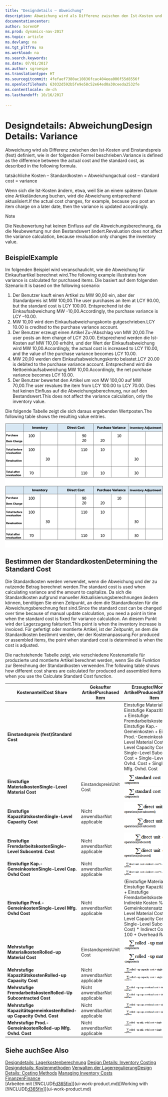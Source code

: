 ```yaml
---
title: "Designdetails – Abweichung"
description: Abweichung wird als Differenz zwischen den Ist-Kosten und Einstandspreis (fest) definiert, wie in der folgenden Formel beschrieben.
documentationcenter: 
author: SorenGP
ms.prod: dynamics-nav-2017
ms.topic: article
ms.devlang: na
ms.tgt_pltfrm: na
ms.workload: na
ms.search.keywords: 
ms.date: 07/01/2017
ms.author: sgroespe
ms.translationtype: HT
ms.sourcegitcommit: 4fefaef7380ac10836fcac404eea006f55d8556f
ms.openlocfilehash: 63032d592b5fe9e58c52e64ed0a30ceeda2532fe
ms.contentlocale: de-ch
ms.lasthandoff: 10/16/2017

---
```

# <a name="design-details-variance"></a><span data-ttu-id="23ee0-103">Designdetails: Abweichung</span><span class="sxs-lookup"><span data-stu-id="23ee0-103">Design Details: Variance</span></span>
<span data-ttu-id="23ee0-104">Abweichung wird als Differenz zwischen den Ist-Kosten und Einstandspreis (fest) definiert, wie in der folgenden Formel beschrieben.</span><span class="sxs-lookup"><span data-stu-id="23ee0-104">Variance is defined as the difference between the actual cost and the standard cost, as described in the following formula.</span></span>  

 <span data-ttu-id="23ee0-105">tatsächliche Kosten – Standardkosten = Abweichung</span><span class="sxs-lookup"><span data-stu-id="23ee0-105">actual cost – standard cost = variance</span></span>  

 <span data-ttu-id="23ee0-106">Wenn sich die Ist-Kosten ändern, etwa, weil Sie an einem späteren Datum eine Artikeländerung buchen, wird die Abweichung entsprechend aktualisiert.</span><span class="sxs-lookup"><span data-stu-id="23ee0-106">If the actual cost changes, for example, because you post an item charge on a later date, then the variance is updated accordingly.</span></span>  

> [!NOTE]  
>  <span data-ttu-id="23ee0-107">Die Neubewertung hat keinen Einfluss auf die Abweichungsberechnung, da die Neubewertung nur den Bestandswert ändert.</span><span class="sxs-lookup"><span data-stu-id="23ee0-107">Revaluation does not affect the variance calculation, because revaluation only changes the inventory value.</span></span>  

## <a name="example"></a><span data-ttu-id="23ee0-108">Beispiel</span><span class="sxs-lookup"><span data-stu-id="23ee0-108">Example</span></span>  
 <span data-ttu-id="23ee0-109">Im folgenden Beispiel wird veranschaulicht, wie die Abweichung für Einkaufsartikel berechnet wird.</span><span class="sxs-lookup"><span data-stu-id="23ee0-109">The following example illustrates how variance is calculated for purchased items.</span></span> <span data-ttu-id="23ee0-110">Die basiert auf dem folgenden Szenario:</span><span class="sxs-lookup"><span data-stu-id="23ee0-110">It is based on the following scenario:</span></span>  

1.  <span data-ttu-id="23ee0-111">Der Benutzer kauft einen Artikel zu MW 90,00 ein, aber der Standardpreis ist MW 100,00.</span><span class="sxs-lookup"><span data-stu-id="23ee0-111">The user purchases an item at LCY 90.00, but the standard cost is LCY 100.00.</span></span> <span data-ttu-id="23ee0-112">Entsprechend ist die Einkaufsabweichung MW -10,00.</span><span class="sxs-lookup"><span data-stu-id="23ee0-112">Accordingly, the purchase variance is LCY –10.00.</span></span>  
2.  <span data-ttu-id="23ee0-113">MW 10,00 wird dem Einkaufsabweichungskonto gutgeschrieben.</span><span class="sxs-lookup"><span data-stu-id="23ee0-113">LCY 10.00 is credited to the purchase variance account.</span></span>  
3.  <span data-ttu-id="23ee0-114">Der Benutzer erzeugt einen Artikel Zu-/Abschlag von MW 20,00.</span><span class="sxs-lookup"><span data-stu-id="23ee0-114">The user posts an item charge of LCY 20.00.</span></span> <span data-ttu-id="23ee0-115">Entsprechend werden die Ist-Kosten auf MW 110,00 erhöht, und der Wert der Einkaufsabweichung wird MW 10,00.</span><span class="sxs-lookup"><span data-stu-id="23ee0-115">Accordingly, the actual cost is increased to LCY 110.00, and the value of the purchase variance becomes LCY 10.00.</span></span>  
4.  <span data-ttu-id="23ee0-116">MW 20,00 werden dem Einkaufsabweichungskonto belastet.</span><span class="sxs-lookup"><span data-stu-id="23ee0-116">LCY 20.00 is debited to the purchase variance account.</span></span> <span data-ttu-id="23ee0-117">Entsprechend wird die Nettoeinkaufsabweichung MW 10,00.</span><span class="sxs-lookup"><span data-stu-id="23ee0-117">Accordingly, the net purchase variance becomes LCY 10.00.</span></span>  
5.  <span data-ttu-id="23ee0-118">Der Benutzer bewertet den Artikel um von MW 100,00 auf MW 70,00.</span><span class="sxs-lookup"><span data-stu-id="23ee0-118">The user revalues the item from LCY 100.00 to LCY 70.00.</span></span> <span data-ttu-id="23ee0-119">Dies hat keinen Einfluss auf die Abweichungsberechnung, nur auf den Bestandswert.</span><span class="sxs-lookup"><span data-stu-id="23ee0-119">This does not affect the variance calculation, only the inventory value.</span></span>  

 <span data-ttu-id="23ee0-120">Die folgende Tabelle zeigt die sich daraus ergebenden Wertposten.</span><span class="sxs-lookup"><span data-stu-id="23ee0-120">The following table shows the resulting value entries.</span></span>  

 <span data-ttu-id="23ee0-121">![Einkaufsabweichungsberechnung](media/design_details_inventory_costing_11_purchase_variance.png "design_details_inventory_costing_11_purchase_variance")</span><span class="sxs-lookup"><span data-stu-id="23ee0-121">![Purchase variance calculation](media/design_details_inventory_costing_11_purchase_variance.png "design_details_inventory_costing_11_purchase_variance")</span></span>  

## <a name="determining-the-standard-cost"></a><span data-ttu-id="23ee0-122">Bestimmen der Standardkosten</span><span class="sxs-lookup"><span data-stu-id="23ee0-122">Determining the Standard Cost</span></span>  
 <span data-ttu-id="23ee0-123">Die Standardkosten werden verwendet, wenn die Abweichung und der zu nutzende Betrag berechnet werden.</span><span class="sxs-lookup"><span data-stu-id="23ee0-123">The standard cost is used when calculating variance and the amount to capitalize.</span></span> <span data-ttu-id="23ee0-124">Da sich die Standardkosten aufgrund manueller Aktualisierungsberechnungen ändern können, benötigen Sie einen Zeitpunkt, an dem die Standardkosten für die Abweichungsberechnung fest sind.</span><span class="sxs-lookup"><span data-stu-id="23ee0-124">Since the standard cost can be changed over time because of manual update calculation, you need a point in time when the standard cost is fixed for variance calculation.</span></span> <span data-ttu-id="23ee0-125">An diesem Punkt wird der Lagerzugang fakturiert.</span><span class="sxs-lookup"><span data-stu-id="23ee0-125">This point is when the inventory increase is invoiced.</span></span> <span data-ttu-id="23ee0-126">Für gefertigt oder montierte Artikel, ist der Zeitpunkt, an dem die Standardkosten bestimmt werden, der der Kostenanpassung.</span><span class="sxs-lookup"><span data-stu-id="23ee0-126">For produced or assembled items, the point when standard cost is determined is when the cost is adjusted.</span></span>  

 <span data-ttu-id="23ee0-127">Die nachstehende Tabelle zeigt, wie verschiedene Kostenanteile für produzierte und montierte Artikel berechnet werden, wenn Sie die Funktion zur Berechnung der Standardkosten verwenden.</span><span class="sxs-lookup"><span data-stu-id="23ee0-127">The following table shows how different cost shares are calculated for produced and assembled items when you use the Calculate Standard Cost function.</span></span>  

|<span data-ttu-id="23ee0-128">Kostenanteil</span><span class="sxs-lookup"><span data-stu-id="23ee0-128">Cost Share</span></span>|<span data-ttu-id="23ee0-129">Gekaufter Artikel</span><span class="sxs-lookup"><span data-stu-id="23ee0-129">Purchased Item</span></span>|<span data-ttu-id="23ee0-130">Erzeugter/Montierter Artikel</span><span class="sxs-lookup"><span data-stu-id="23ee0-130">Produced/Assembled Item</span></span>|  
|----------------|--------------------|------------------------------|  
|<span data-ttu-id="23ee0-131">**Einstandspreis (fest)**</span><span class="sxs-lookup"><span data-stu-id="23ee0-131">**Standard Cost**</span></span>||<span data-ttu-id="23ee0-132">Einstufige Materialkosten + Einstufige Kapazitätskosten + Einstufige Fremdarbeitskosten + Einstufige Kap.-Gemeinkosten + Einstufige Prod.-Gemeinkosten</span><span class="sxs-lookup"><span data-stu-id="23ee0-132">Single-Level Material Cost + Single-Level Capacity Cost + Single-Level Subcontrd. Cost + Single-Level Cap. Ovhd. Cost + Single-Level Mfg. Ovhd. Cost</span></span>|  
|<span data-ttu-id="23ee0-133">**Einstufige Materialkosten**</span><span class="sxs-lookup"><span data-stu-id="23ee0-133">**Single-Level Material Cost**</span></span>|<span data-ttu-id="23ee0-134">Einstandspreis</span><span class="sxs-lookup"><span data-stu-id="23ee0-134">Unit Cost</span></span>|<span data-ttu-id="23ee0-135">![Formel 1](media/design_details_inventory_costing_11_equation_1.png "design_details_inventory_costing_11_equation_1")</span><span class="sxs-lookup"><span data-stu-id="23ee0-135">![Equation 1](media/design_details_inventory_costing_11_equation_1.png "design_details_inventory_costing_11_equation_1")</span></span>|  
|<span data-ttu-id="23ee0-136">**Einstufige Kapazitätskosten**</span><span class="sxs-lookup"><span data-stu-id="23ee0-136">**Single-Level Capacity Cost**</span></span>|<span data-ttu-id="23ee0-137">Nicht anwendbar</span><span class="sxs-lookup"><span data-stu-id="23ee0-137">Not applicable</span></span>|<span data-ttu-id="23ee0-138">![Formel 2](media/design_details_inventory_costing_11_equation_2.png "design_details_inventory_costing_11_equation_2")</span><span class="sxs-lookup"><span data-stu-id="23ee0-138">![Equation 2](media/design_details_inventory_costing_11_equation_2.png "design_details_inventory_costing_11_equation_2")</span></span>|  
|<span data-ttu-id="23ee0-139">**Einstufige Fremdarbeitskosten**</span><span class="sxs-lookup"><span data-stu-id="23ee0-139">**Single-Level Subcontrd. Cost**</span></span>|<span data-ttu-id="23ee0-140">Nicht anwendbar</span><span class="sxs-lookup"><span data-stu-id="23ee0-140">Not applicable</span></span>|<span data-ttu-id="23ee0-141">![Formel 3](media/design_details_inventory_costing_11_equation_3.png "design_details_inventory_costing_11_equation_3")</span><span class="sxs-lookup"><span data-stu-id="23ee0-141">![Equation 3](media/design_details_inventory_costing_11_equation_3.png "design_details_inventory_costing_11_equation_3")</span></span>|  
|<span data-ttu-id="23ee0-142">**Einstufige Kap.-Gemeinkosten**</span><span class="sxs-lookup"><span data-stu-id="23ee0-142">**Single-Level Cap. Ovhd Cost**</span></span>|<span data-ttu-id="23ee0-143">Nicht anwendbar</span><span class="sxs-lookup"><span data-stu-id="23ee0-143">Not applicable</span></span>|<span data-ttu-id="23ee0-144">![Formel 4](media/design_details_inventory_costing_11_equation_4.png "design_details_inventory_costing_11_equation_4")</span><span class="sxs-lookup"><span data-stu-id="23ee0-144">![Equation 4](media/design_details_inventory_costing_11_equation_4.png "design_details_inventory_costing_11_equation_4")</span></span>|  
|<span data-ttu-id="23ee0-145">**Einstufige Prod.-Gemeinkosten**</span><span class="sxs-lookup"><span data-stu-id="23ee0-145">**Single-Level Mfg. Ovhd Cost**</span></span>|<span data-ttu-id="23ee0-146">Nicht anwendbar</span><span class="sxs-lookup"><span data-stu-id="23ee0-146">Not applicable</span></span>|<span data-ttu-id="23ee0-147">(Einstufige Materialkosten + Einstufige Kapazitätskosten + Einstufige Fremdarbeitskosten) * Indirekte Kosten %/100 + Gemeinkostensatz</span><span class="sxs-lookup"><span data-stu-id="23ee0-147">(Single-Level Material Cost + Single-Level Capacity Cost + Single-Level Subcontrd. Cost) * Indirect Cost % / 100 + Overhead Rate</span></span>|  
|<span data-ttu-id="23ee0-148">**Mehrstufige Materialkosten**</span><span class="sxs-lookup"><span data-stu-id="23ee0-148">**Rolled-up Material Cost**</span></span>|<span data-ttu-id="23ee0-149">Einstandspreis</span><span class="sxs-lookup"><span data-stu-id="23ee0-149">Unit Cost</span></span>|<span data-ttu-id="23ee0-150">![Formel 5](media/design_details_inventory_costing_11_equation_5.png "design_details_inventory_costing_11_equation_5")</span><span class="sxs-lookup"><span data-stu-id="23ee0-150">![Equation 5](media/design_details_inventory_costing_11_equation_5.png "design_details_inventory_costing_11_equation_5")</span></span>|  
|<span data-ttu-id="23ee0-151">**Mehrstufige Kapazitätskosten**</span><span class="sxs-lookup"><span data-stu-id="23ee0-151">**Rolled-up Capacity Cost**</span></span>|<span data-ttu-id="23ee0-152">Nicht anwendbar</span><span class="sxs-lookup"><span data-stu-id="23ee0-152">Not applicable</span></span>|<span data-ttu-id="23ee0-153">![Formel 6](media/design_details_inventory_costing_11_equation_6.png "design_details_inventory_costing_11_equation_6")</span><span class="sxs-lookup"><span data-stu-id="23ee0-153">![Equation 6](media/design_details_inventory_costing_11_equation_6.png "design_details_inventory_costing_11_equation_6")</span></span>|  
|<span data-ttu-id="23ee0-154">**Mehrstufige Fremdarbeitskosten**</span><span class="sxs-lookup"><span data-stu-id="23ee0-154">**Rolled-Up Subcontracted Cost**</span></span>|<span data-ttu-id="23ee0-155">Nicht anwendbar</span><span class="sxs-lookup"><span data-stu-id="23ee0-155">Not applicable</span></span>|<span data-ttu-id="23ee0-156">![Formel 7](media/design_details_inventory_costing_11_equation_7.png "design_details_inventory_costing_11_equation_7")</span><span class="sxs-lookup"><span data-stu-id="23ee0-156">![Equation 7](media/design_details_inventory_costing_11_equation_7.png "design_details_inventory_costing_11_equation_7")</span></span>|  
|<span data-ttu-id="23ee0-157">**Mehrstufige Kapazitätsgemeinkosten**</span><span class="sxs-lookup"><span data-stu-id="23ee0-157">**Rolled-up Capacity Ovhd. Cost**</span></span>|<span data-ttu-id="23ee0-158">Nicht anwendbar</span><span class="sxs-lookup"><span data-stu-id="23ee0-158">Not applicable</span></span>|<span data-ttu-id="23ee0-159">![Formel 8](media/design_details_inventory_costing_11_equation_8.png "design_details_inventory_costing_11_equation_8")</span><span class="sxs-lookup"><span data-stu-id="23ee0-159">![Equation 8](media/design_details_inventory_costing_11_equation_8.png "design_details_inventory_costing_11_equation_8")</span></span>|  
|<span data-ttu-id="23ee0-160">**Mehrstufige Prod.-Gemeinkosten**</span><span class="sxs-lookup"><span data-stu-id="23ee0-160">**Rolled-up Mfg. Ovhd. Cost**</span></span>|<span data-ttu-id="23ee0-161">Nicht anwendbar</span><span class="sxs-lookup"><span data-stu-id="23ee0-161">Not applicable</span></span>|<span data-ttu-id="23ee0-162">![Formel 9](media/design_details_inventory_costing_11_equation_9.png "design_details_inventory_costing_11_equation_9")</span><span class="sxs-lookup"><span data-stu-id="23ee0-162">![Equation 9](media/design_details_inventory_costing_11_equation_9.png "design_details_inventory_costing_11_equation_9")</span></span>|  

## <a name="see-also"></a><span data-ttu-id="23ee0-163">Siehe auch</span><span class="sxs-lookup"><span data-stu-id="23ee0-163">See Also</span></span>  
 <span data-ttu-id="23ee0-164">[Designdetails: Lagerkostenberechnung](design-details-inventory-costing.md) </span><span class="sxs-lookup"><span data-stu-id="23ee0-164">[Design Details: Inventory Costing](design-details-inventory-costing.md) </span></span>  
 <span data-ttu-id="23ee0-165">[Designdetails: Kostenmethoden](design-details-costing-methods.md) [Verwalten der Lagerregulierung](finance-manage-inventory-costs.md)</span><span class="sxs-lookup"><span data-stu-id="23ee0-165">[Design Details: Costing Methods](design-details-costing-methods.md) [Managing Inventory Costs](finance-manage-inventory-costs.md)</span></span>  
 [<span data-ttu-id="23ee0-166">Finanzen</span><span class="sxs-lookup"><span data-stu-id="23ee0-166">Finance</span></span>](finance.md)  
 <span data-ttu-id="23ee0-167">[Arbeiten mit [!INCLUDE[d365fin](includes/d365fin_md.md)]](ui-work-product.md)</span><span class="sxs-lookup"><span data-stu-id="23ee0-167">[Working with [!INCLUDE[d365fin](includes/d365fin_md.md)]](ui-work-product.md)</span></span>

